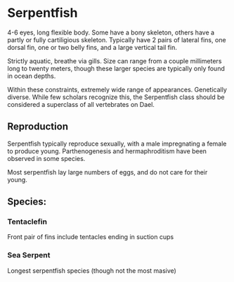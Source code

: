 # Serpentfish

4-6 eyes, long flexible body. Some have a bony skeleton, others have a partly or fully cartiligious skeleton.
Typically have 2 pairs of lateral fins, one dorsal fin, one or two belly fins, and a large vertical tail fin.

Strictly aquatic, breathe via gills. Size can range from a couple millimeters long to twenty meters, though these larger species are typically only found in ocean depths. 

Within these constraints, extremely wide range of appearances.
Genetically diverse. While few scholars recognize this, the Serpentfish class should be considered a superclass of all vertebrates on Dael.

## Reproduction

Serpentfish typically reproduce sexually, with a male impregnating a female to produce young.
Parthenogenesis and hermaphroditism have been observed in some species.

Most serpentfish lay large numbers of eggs, and do not care for their young. 

## Species:

### Tentaclefin

Front pair of fins include tentacles ending in suction cups

### Sea Serpent

Longest serpentfish species (though not the most masive)